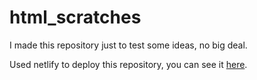 # html_scratches

I made this repository just to test some ideas, no big deal.

Used netlify to deploy this repository, you can see it [here](https://main--htmltesthazielh.netlify.app/).
